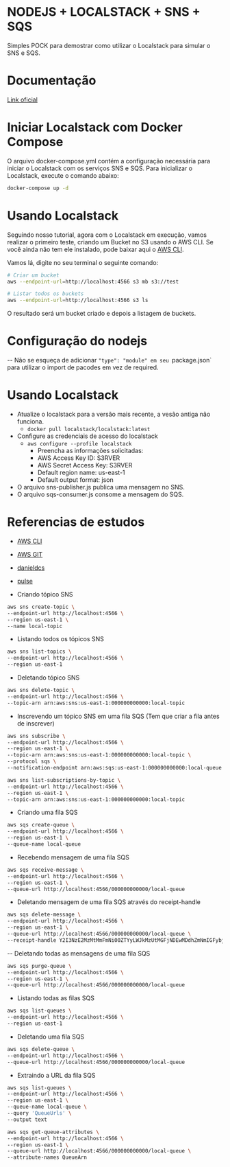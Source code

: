 # NODEJS + LOCALSTACK + SNS + SQS
Simples POCK para demostrar como utilizar o Localstack para simular o SNS e SQS.

# Documentação
[Link oficial](https://github.com/localstack/localstack)

# Iniciar Localstack com Docker Compose
O arquivo docker-compose.yml contém a configuração necessária para iniciar o Localstack com os serviços SNS e SQS.
Para inicializar o Localstack, execute o comando abaixo:
```bash
docker-compose up -d
```

# Usando Localstack
Seguindo nosso tutorial, agora com o Localstack em execução, vamos realizar o primeiro teste, criando um Bucket no S3 usando o AWS CLI. Se você ainda não tem ele instalado, pode baixar aqui o [AWS CLI](https://aws.amazon.com/pt/cli/).

Vamos lá, digite no seu terminal o seguinte comando:
```bash
# Criar um bucket
aws --endpoint-url=http://localhost:4566 s3 mb s3://test

# Listar todos os buckets
aws --endpoint-url=http://localhost:4566 s3 ls
``````
O resultado será um bucket criado e depois a listagem de buckets.

# Configuração do nodejs
-- Não se esqueça de adicionar `"type": "module" em seu `package.json` para utilizar o import de pacodes em vez de required.

# Usando Localstack
- Atualize o localstack para a versão mais recente, a vesão antiga não funciona.
  - `docker pull localstack/localstack:latest`
- Configure as credenciais de acesso do localstack
  - `aws configure --profile localstack`
    - Preencha as informações solicitadas:
    - AWS Access Key ID: S3RVER
    - AWS Secret Access Key: S3RVER
    - Default region name: us-east-1
    - Default output format: json
- O arquivo sns-publisher.js publica uma mensagem no SNS.
- O arquivo sqs-consumer.js consome a mensagem do SQS.

# Referencias de estudos
- [AWS CLI](https://docs.aws.amazon.com/cli/latest/userguide/cli-chap-install.html)
- [AWS GIT](https://github.com/awsdocs/aws-doc-sdk-examples/tree/main/javascriptv3/example_code)
- [danieldcs](https://danieldcs.com/simulando-aws-local-com-localstack-e-node-js)
- [pulse](https://www.linkedin.com/pulse/desenvolvimento-de-aplica%C3%A7%C3%B5es-serverless-locais-uma-vis%C3%A3o-tiago-silva/?originalSubdomain=pt)

- Criando tópico SNS
```bash
aws sns create-topic \
--endpoint-url http://localhost:4566 \
--region us-east-1 \
--name local-topic
```
- Listando todos os tópicos SNS
```bash
aws sns list-topics \
--endpoint-url http://localhost:4566 \
--region us-east-1
```
- Deletando tópico SNS
```bash
aws sns delete-topic \
--endpoint-url http://localhost:4566 \
--topic-arn arn:aws:sns:us-east-1:000000000000:local-topic
```

- Inscrevendo um tópico SNS em uma fila SQS (Tem que criar a fila antes de inscrever)
```bash
aws sns subscribe \
--endpoint-url http://localhost:4566 \
--region us-east-1 \
--topic-arn arn:aws:sns:us-east-1:000000000000:local-topic \
--protocol sqs \
--notification-endpoint arn:aws:sqs:us-east-1:000000000000:local-queue
```

```bash
aws sns list-subscriptions-by-topic \
--endpoint-url http://localhost:4566 \
--region us-east-1 \
--topic-arn arn:aws:sns:us-east-1:000000000000:local-topic
```

- Criando uma fila SQS
```bash
aws sqs create-queue \
--endpoint-url http://localhost:4566 \
--region us-east-1 \
--queue-name local-queue
```

- Recebendo mensagem de uma fila SQS
```bash
aws sqs receive-message \
--endpoint-url http://localhost:4566 \
--region us-east-1 \
--queue-url http://localhost:4566/000000000000/local-queue
```

- Deletando mensagem de uma fila SQS através do receipt-handle
```bash
aws sqs delete-message \
--endpoint-url http://localhost:4566 \
--region us-east-1 \
--queue-url http://localhost:4566/000000000000/local-queue \
--receipt-handle Y2I3NzE2MzMtMmFmNi00ZTYyLWJkMzUtMGFjNDEwMDdhZmNmIGFybjphd3M6c3FzOnVzLWVhc3QtMTowMDAwMDAwMDAwMDA6bG9jYWwtcXVldWUgZjExYmUyMDItZjkyZi00NGZlLWIwOGItYTU0M2ExNmE2MTgwIDE3MDU5NzA5MDAuODMxNjY1
```

-- Deletando todas as mensagens de uma fila SQS
```bash
aws sqs purge-queue \
--endpoint-url http://localhost:4566 \
--region us-east-1 \
--queue-url http://localhost:4566/000000000000/local-queue
```

- Listando todas as filas SQS
```bash
aws sqs list-queues \
--endpoint-url http://localhost:4566 \
--region us-east-1
```

- Deletando uma fila SQS
```bash
aws sqs delete-queue \
--endpoint-url http://localhost:4566 \
--queue-url http://localhost:4566/000000000000/local-queue
``````

- Extraindo a URL da fila SQS
```bash
aws sqs list-queues \
--endpoint-url http://localhost:4566 \
--region us-east-1 \
--queue-name local-queue \
--query 'QueueUrls' \
--output text
``````


```bash
aws sqs get-queue-attributes \
--endpoint-url http://localhost:4566 \
--region us-east-1 \
--queue-url http://localhost:4566/000000000000/local-queue \
--attribute-names QueueArn
``````